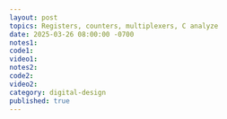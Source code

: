 ```yaml
---
layout: post
topics: Registers, counters, multiplexers, C analyze
date: 2025-03-26 08:00:00 -0700
notes1: 
code1: 
video1: 
notes2: 
code2: 
video2: 
category: digital-design
published: true
---
```

